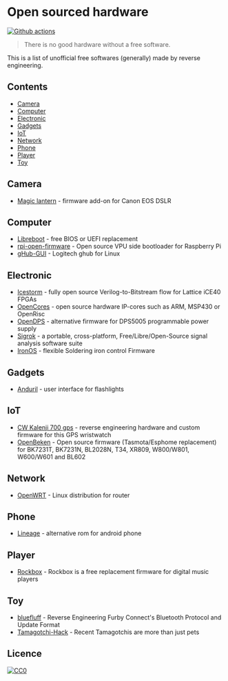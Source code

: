 # Open sourced hardware

[![Github actions](https://github.com/sanpii/open-sourced-hardware/workflows/.github/workflows/ci.yml/badge.svg)](https://github.com/sanpii/open-sourced-hardware/actions?query=workflow%3A.github%2Fworkflows%2Fci.yml)

> There is no good hardware without a free software.

This is a list of unofficial free softwares (generally) made by reverse
engineering.

## Contents

* [Camera](#camera)
* [Computer](#computer)
* [Electronic](#electronic)
* [Gadgets](#gadgets)
* [IoT](#iot)
* [Network](#network)
* [Phone](#phone)
* [Player](#player)
* [Toy](#toy)

## Camera

* [Magic lantern](https://www.magiclantern.fm/) - firmware add-on for Canon EOS
  DSLR

## Computer

* [Libreboot](https://libreboot.org/) - free BIOS or UEFI replacement
* [rpi-open-firmware](https://github.com/christinaa/rpi-open-firmware) - Open
  source VPU side bootloader for Raspberry Pi
* [gHub-GUI](https://github.com/ysph/gHub-GUI) - Logitech ghub for Linux

## Electronic

* [Icestorm](https://clifford.at/icestorm) - fully open source
  Verilog-to-Bitstream flow for Lattice iCE40 FPGAs
* [OpenCores](https://opencores.org/) - open source hardware IP-cores such as
  ARM, MSP430 or OpenRisc
* [OpenDPS](https://github.com/kanflo/opendps) - alternative firmware for
  DPS5005 programmable power supply
* [Sigrok](https://sigrok.org/) - a portable, cross-platform,
  Free/Libre/Open-Source signal analysis software suite
* [IronOS](https://github.com/Ralim/IronOS) - flexible Soldering iron control
  Firmware

## Gadgets

* [Anduril](https://github.com/ToyKeeper/anduril/) - user interface for
  flashlights

## IoT

* [CW Kalenji 700 gps](http://renaud.schleck.free.fr/montre_gps.php?lang=en) -
  reverse engineering hardware and custom firmware for this GPS wristwatch
* [OpenBeken](https://github.com/openshwprojects/OpenBK7231T_App) -
    Open source firmware (Tasmota/Esphome replacement) for BK7231T, BK7231N,
    BL2028N, T34, XR809, W800/W801, W600/W601 and BL602

## Network

* [OpenWRT](https://openwrt.org/) - Linux distribution for router

## Phone

* [Lineage](https://lineageos.org/) - alternative rom for android phone

## Player

* [Rockbox](https://www.rockbox.org/) - Rockbox is a free replacement firmware
  for digital music players

## Toy

* [bluefluff](https://github.com/Jeija/bluefluff) - Reverse Engineering Furby
  Connect's Bluetooth Protocol and Update Format
* [Tamagotchi-Hack](https://github.com/natashenka/Tamagotchi-Hack) - Recent
  Tamagotchis are more than just pets

## Licence

[![CC0](https://licensebuttons.net/p/zero/1.0/88x31.png)](https://creativecommons.org/publicdomain/zero/1.0/)
